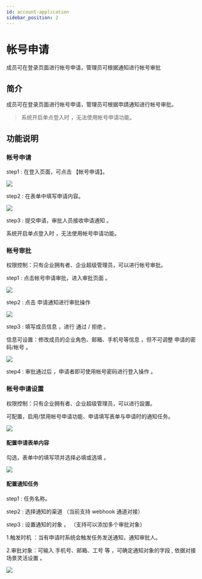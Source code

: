 ```yaml
---
id: account-application
sidebar_position: 2
---
```


# 帐号申请

成员可在登录页面进行帐号申请，管理员可根据通知进行帐号审批

## 简介[](#jian-jie)

成员可在登录页面进行帐号申请，管理员可根据申請通知进行帐号审批。

> 系统开启单点登入时 ，无法使用帐号申请功能。


## 功能说明[](#gong-neng-shuo-ming)

### 帐号申请[](#zhang-hao-shen-qing)

step1 : 在登入页面，可点击 【帐号申请】。

![](/img/assets-M2qbZInaXgdm8kkNosp-MkHDH_hoYCtwZ-jUbqK-MkHDMb3Uw8YMpNB31YYimage.png)

step2 : 在表单中填写申请内容。

![](/img/assets-M2qbZInaXgdm8kkNosp-MkHDH_hoYCtwZ-jUbqK-MkHDR8h6nZdw-D_7VQHimage.png)

step3 : 提交申请，审批人员接收申请通知 。

系统开启单点登入时 ，无法使用帐号申请功能。


### 帐号审批[](#zhang-hao-shen-pi)

权限控制：只有企业拥有者、企业超级管理员，可以进行帐号审批。

step1 : 点击帐号申请审批，进入审批页面 。

![](/img/assets-M2qbZInaXgdm8kkNosp-MkHDH_hoYCtwZ-jUbqK-MkHDbzWRx7j5gm6c2obimage.png)

step2 : 点击 申请通知进行审批操作

![](/img/assets-M2qbZInaXgdm8kkNosp-MkHDH_hoYCtwZ-jUbqK-MkHDjAlD7YZ-NAW-0z1image.png)

step3 : 填写成员信息 ，进行 通过 / 拒绝 。

信息可设置：修改成员的企业角色、邮箱、手机号等信息 ，但不可调整 申请的密码/帐号 。

![](/img/assets-M2qbZInaXgdm8kkNosp-MkHDH_hoYCtwZ-jUbqK-MkHDow9FSEwFRlaF6vPimage.png)

step4 : 审批通过后 ，申请者即可使用帐号密码进行登入操作 。


### 帐号申请设置[](#zhang-hao-shen-qing-she-zhi)

权限控制：只有企业拥有者、企业超级管理员，可以进行設置。

可配置，启用/禁用帐号申请功能、申请填写表单与申请时的通知任务。

![](/img/assets-M2qbZInaXgdm8kkNosp-MkHDH_hoYCtwZ-jUbqK-MkHDtDxvm-qYocVlDYjimage.png)


#### 配置申请表单内容[](#pei-zhi-shen-qing-biao-dan-nei-rong)

勾选，表单中的填写项并选择必填或选填 。

![](/img/assets-M2qbZInaXgdm8kkNosp-MkHDH_hoYCtwZ-jUbqK-MkHDx6JkGf-tCkYpWMGimage.png)


#### 配置通知任务[](#pei-zhi-tong-zhi-ren-wu)

step1 : 任务名称。

step2 : 选择通知的渠道 （当前支持 webhook 通道对接）

step3 : 设置通知的对象 。 （支持可以添加多个审批对象）

1.触发时机 ：当有申请时系统会触发任务发送通知，通知审批人。

2.审批对象：可输入 手机号、邮箱、工号 等 ，可确定通知对象的字段 , 依据对接场景灵活设置 。

![](/img/assets-M2qbZInaXgdm8kkNosp-MkHDH_hoYCtwZ-jUbqK-MkHE0vybL4GyDMxMlV5image.png)
